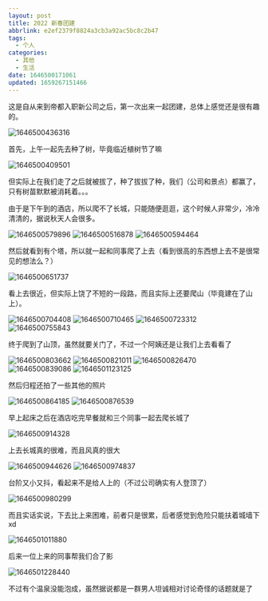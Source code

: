```yaml
---
layout: post
title: 2022 新春团建
abbrlink: e2ef2379f8824a3cb3a92ac5bc8c2b47
tags:
  - 个人
categories:
  - 其他
  - 生活
date: 1646500171061
updated: 1659267151466
---
```


这是自从来到帝都入职新公司之后，第一次出来一起团建，总体上感觉还是很有趣的。

![1646500436316](https://image-proxy.rxliuli.com/?url=https://lh3.googleusercontent.com/pw/AL9nZEUsxlxxNSVE1ZLO7KvnozkQ7U6QYrNsqOI5r28T4zzubPMQeqpis_ycplby8dbZ6r9OHtyjDjz01i7HMzeUWxscuawsY0Tz2s_wFDRNyawUb5uQLsMB1BO58MEhB-iQJdybpePvRvBY6PpdQUZ1bWU_=w1783-h1337-no)

首先，上午一起先去种了树，毕竟临近植树节了嘛

![1646500409501](https://image-proxy.rxliuli.com/?url=https://lh3.googleusercontent.com/pw/AL9nZEUys7HTCv9YFaItl4MnTGZ95xFstKu5p6u9KoPEJZVH63g7zZFSjz3SAQooYkHiHEelJoQsW87UtQH6ZQV-4fLhYKgso-U3iaQM6y1E1jkaULyDzTtVOO9HhDKf6QgtpaJgXtp8NmS9Wj1RgXjYu91g=w1783-h1337-no)

但实际上在我们走了之后就被拔了，种了拔拔了种，我们（公司和景点）都赢了，只有树苗默默被消耗着。。。

由于是下午到的酒店，所以爬不了长城，只能随便逛逛，这个时候人非常少，冷冷清清的，据说秋天人会很多。

![1646500579896](https://image-proxy.rxliuli.com/?url=https://lh3.googleusercontent.com/pw/AL9nZEXSRpwPc7aOnKWjczQuNBVg9dzJ_ljEyN7q2Jk4iI5zV4zVHM9NPGqZSYF5WW1VY9Zy-13VnaxSJiJdVfJObcRAWywK-HnbON-yAgyNpgfgUFpSuXCBwgq-0n72tP4r2WMT_asM-33kRi_Av7SN2goL=w1783-h1337-no)
![1646500516878](https://image-proxy.rxliuli.com/?url=https://lh3.googleusercontent.com/pw/AL9nZEVGOPD1YJPyeMDZM6ZxU434rggyrTLZsCMvZILjg-uQMEBy_XNGRC_21kJaM6DXqj31bnP48xRqJslUUhRJVAggLf-nZwOGciij8NB581uFRcmWvESl_TG4_wnw1c_M0nunoDyrFPMwA9ak3ZmFOCJ9=w1783-h1337-no)
![1646500594464](https://image-proxy.rxliuli.com/?url=https://lh3.googleusercontent.com/pw/AL9nZEXs1dPFZlIYrBjaP_A5PWKGDx618YRyfvQHbCzCsaWyx7T8Kdmc6OiRCp136NcFDWVg_VQtBc19fAINr006TxIfWAhi8UB7S8ikObZsI2U2PDty1xLKpZclzeynZ9vtm3fedZm_fz8IQ-2XLZLIEFgg=w1783-h1337-no)

然后就看到有个塔，所以就一起和同事爬了上去（看到很高的东西想上去不是很常见的想法么？）

![1646500651737](https://image-proxy.rxliuli.com/?url=https://lh3.googleusercontent.com/pw/AL9nZEW6dTb331YMOf1X1UAKytvXpBKAibBhNR3ShDycRmrijcB4d9GSW5PyRwa1G5AGtrFmIUwzCe2gabIUvblTWgpqdhmIqjJoAJmFbQt405PH9LilmqF5da9H5uUVgoZG83JgUn5mo2kryahwUjYPH745=w1003-h1337-no)

看上去很近，但实际上饶了不短的一段路，而且实际上还要爬山（毕竟建在了山上）。

![1646500704408](https://image-proxy.rxliuli.com/?url=https://lh3.googleusercontent.com/pw/AL9nZEWzEhQhwBoMfP-pU-q_8ck7PxiMz_mTb9kjIKA-LuPGEMIWJisM76esE-2qPMmxjlCsA0ZPmOiXrTVkCLpWHV7kFVycWBhJjvbQJKqVFRyOTj1fGdMJ21oKHiptRsREhfjAE4uAKWoy7stacLZILqci=w1003-h1337-no)
![1646500710465](https://image-proxy.rxliuli.com/?url=https://lh3.googleusercontent.com/pw/AL9nZEXHKIKneM9TLuqa9Yb6_wqtkfK6xr02roVaFmUhWStaSESv_ojJ57cG6zHwQzu4OWgJq0q3z2T7EBTrfgpod_KqALJHQxKCKkfimV8AtDKip8mFIp2lmwkh766yzWf81Z3rcoHsWihNT-PuCf9g5Gky=w1783-h1337-no)
![1646500723312](https://image-proxy.rxliuli.com/?url=https://lh3.googleusercontent.com/pw/AL9nZEUxhBjuiZbXLZVknciZqEsB0ibEIjSUEcF5vT8B8xCMiLkRw9TpnhWC5ympPbmZke0XCSKoJyS1ou6NlEIifeOxGcl0AQ3ENK8srzqOA0wmPSMP7dV8pPtJO_OgSvR0YWPujJEHSxrNEPL27lNlRq4R=w1783-h1337-no)
![1646500755843](https://image-proxy.rxliuli.com/?url=https://lh3.googleusercontent.com/pw/AL9nZEXoRl6-BV8aTBUYyQhdOgsyvqLxveqLvTYMlsaTngReXqcgeqlymJFcuHrMDHiyoP8M-kFNr6YMSQVOwZPETxGr97Dhwy0FKt5fIIva1fMXybdUc5b0C6CezadSwQ61Ga1pFARcteOD-3ZAoRhMPtP6=w1783-h1337-no)

终于爬到了山顶，虽然就要关门了，不过一个阿姨还是让我们上去看看了

![1646500803662](https://image-proxy.rxliuli.com/?url=https://lh3.googleusercontent.com/pw/AL9nZEUHcQ6ooDbmh8NKoDLpvw3GuWCz8QKabUMEPdbpP4Oz3Mms2TLGH0_GCzDpHB1t3RhXWEyha9bGPNB5_a36ql4gA52eT7tRiKug8K4I1OgY3Hs3GD-yr_nM_yuu3zJL2Yvv5c41IrFjkDcTXsJJPJVT=w1003-h1337-no)
![1646500821011](https://image-proxy.rxliuli.com/?url=https://lh3.googleusercontent.com/pw/AL9nZEW7H9Ec3vBT9akbQpUCkIsk2FLh5Pu020bavcHVjF5przrxPYB1ekI_coBjsTrI1JEVK0YkE8-kJ6HFjxMsUTzQKP4vb43kXRkk5BLrGCMLZFz6PTnbzsKJna05NFvg-8JV6SXLDalNToMb4SzUdpzy=w1003-h1337-no)
![1646500826470](https://image-proxy.rxliuli.com/?url=https://lh3.googleusercontent.com/pw/AL9nZEUeGsQlhVbaJMoZGhELtsz6JEjem9H1TQRFsPdmqjVYNDXsgRPChznBKT0uaKC-NkdCZtqDx4hmIOwg9AnVYfw9B2C97nCc59jgQsIUQvp1ZPRFpqvWDPrdM4lTZqeYd6rEVBYw6ZzyGQMBB8fw4fXw=w1783-h1337-no)
![1646500839086](https://image-proxy.rxliuli.com/?url=https://lh3.googleusercontent.com/pw/AL9nZEWCXf_mY2um36Tc3ekAZs4t9EzKG6W9PYrTK9Ju7K2PqksEzqXc_wuVwGCU1lMiH84q66Zrxzd3d2cSVoqGMEyB0h3a1fMMXticgpEqlxyi5uSXKrFDsdK6I96smk_fchKoswDG7WQSCCeTQQT_tYqR=w1783-h1337-no)
![1646501123125](https://image-proxy.rxliuli.com/?url=https://lh3.googleusercontent.com/pw/AL9nZEXpC82Txl9AptR3eCo-DyJ9esBZxlWrOm9E7Mx5mW-WmWb7TQDyRJZ4058YaD3y725fRgNraFRoyuLMA31DJBSWpykQ1DwNUjdmch8HIuSVG_sEwr7iDbFpUkUbGBl6GFf-n0ZDq49DDr1EnONBByGS=w1003-h1337-no)

然后归程还拍了一些其他的照片

![1646500864185](https://image-proxy.rxliuli.com/?url=https://lh3.googleusercontent.com/pw/AL9nZEWPeppCA9Eo4snBRzId4Za6Bh1x1zXDeN25a4-Qo9ZX2hfA-iwXXStui9dT30-jpCyWPpElQe5BRsD04GBPkgLYgzZwr5dmQjm3io8WnETcWHJGGbCnAwo0jwRUJ4OcKOzBnXLa-FR5rN9fkU44dc8k=w1003-h1337-no)
![1646500876539](https://image-proxy.rxliuli.com/?url=https://lh3.googleusercontent.com/pw/AL9nZEUzvSZ_AKDB7vud3BarCxRjsUgYm6CzDWi6k_jaWIQMc2wfKzFV7PCBgJ-rO80UqN-Ya7gzHdyWGEDkjMw5LBLsMKhI2LXFuFh09KdNrt2D0TzWuoaDNnJUqV4BC_IUYBzCPG7wJGS_NJ_HDdVnFQ5g=w1003-h1337-no)

早上起床之后在酒店吃完早餐就和三个同事一起去爬长城了

![1646500914328](https://image-proxy.rxliuli.com/?url=https://lh3.googleusercontent.com/pw/AL9nZEVwO3dwDvoB2Kk-PQCMc9vSeKFmwiQHGbz-29m3AkILDUaToo3BYz2hpu8ZeHiEkdkaTPwQAe99s1M_1UwpiREgfTPQIn22GuY1Cxh9X1ej4ma1RXJtQCrMm_h4IDrfa_Xsl536q1DMiBY474R8Xyp-=w1783-h1337-no)

上去长城真的很难，而且风真的很大

![1646500944626](https://image-proxy.rxliuli.com/?url=https://lh3.googleusercontent.com/pw/AL9nZEWiqxfqdiUzdZeWmyFxV0OZF4Xa_yweMcTbcF4tuqF7nOf74M3djxICMOwQv7gGvLygvDLlctTFAS2rU_AgM_9fxcX9fQlWI9T5zZ0Nbxyi8glgIc7qBLteNy-gvHmKZO0AVrsoy5J1jjonT6kJ1X5h=w1003-h1337-no)
![1646500974837](https://image-proxy.rxliuli.com/?url=https://lh3.googleusercontent.com/pw/AL9nZEVGbFCl-WdU8zOjBspX69IT5FzWJN9oRwW6zj-LzWM8eRViO-6rJ5zoz-7dqWAXVmYkZ8pA7RCGi0ULDhS4_EQW6VR5THKoMwl9_WDi1ADSo5RdEl4RvQ95Kilox96-w_qSIz63KTu0A6vFciud1Y1h=w1003-h1337-no)

台阶又小又抖，看起来不是给人上的（不过公司确实有人登顶了）

![1646500980299](https://image-proxy.rxliuli.com/?url=https://lh3.googleusercontent.com/pw/AL9nZEUkprUqk0hGwlFwnwnXi5x-TsxMgO30D8HD_9kg4wDU7wX4sSzYO4KHIPS_1be4ShmFUDFE2JP5VQjAGNGfktM56m78vvdaXUFDDIG0bV1c6DP1tvA475EAfa3681wk3gMchf5DbK1aWWoC6pBWpzZ1=w1003-h1337-no)

而且实话实说，下去比上来困难，前者只是很累，后者感觉到危险只能扶着城墙下 xd

![1646501011880](https://image-proxy.rxliuli.com/?url=https://lh3.googleusercontent.com/pw/AL9nZEXdc1XuEVDQkK2o1IjrC5Pe7u9YcVQL8t28Y8lqZbq5vG8H5VdB8qBPHTqqLQfkqoUud4s2d0vej23un_j4FF9HYlG5QM1sDFdGyyv-2FFNceTdeuiyll841C3gmsn8YtUeOeH-xfSUMaaI2kWZoJnT=w1003-h1337-no)

后来一位上来的同事帮我们合了影

![1646501228440](https://image-proxy.rxliuli.com/?url=https://lh3.googleusercontent.com/pw/AL9nZEWugl_E_huHfzN50G0E8hfRE7LkRx0je8Rtznta8kas6izl7vyt2qzZwp6Td_m4TaFtGScTXyP0dtXGbj5RyDbBIs8dZ39Lvsew8AFtRsKYh1D38-753Wr_wOXGboqN2atxmpse2TiPXKZRuRu1HtDM=w1012-h1337-no)

不过有个温泉没能泡成，虽然据说都是一群男人坦诚相对讨论奇怪的话题就是了
